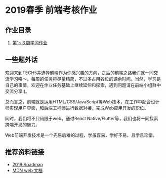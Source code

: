 # 2019春季 前端考核作业

## 作业目录

1. [第1~３周学习作业](week1-3.md)

## 一些题外话

欢迎来到TECH5并选择前端作为你感兴趣的方向，之后的前端之路我们就一同交流学习咯～。每周的任务将尽量精简，不过多占用各位的课余时间。当然，学习是自己的事情，欢迎在作业任务基础上继续延伸和探索，遇到问题请在前端小组群中交流分享:)。

总而言之，前端就是运用HTML/CSS/JavaScript等Web技术，在工作中配合设计师实现用户界面，和后端工程师进行数据对接，完成Web应用开发的职位。

同时，我们将不只局限于web。通过React Native/Flutter等，我们也将一同探索跨端开发的魅力。

Web前端开发技术是一个先易后难的过程，学虽容易，学好不易，且学且珍惜。

## 推荐资料链接

* [2019 Roadmap](https://github.com/kamranahmedse/developer-roadmap)
* [MDN web 文档](https://developer.mozilla.org/zh-CN/)